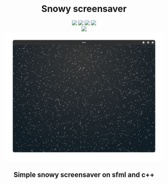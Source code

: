 <h1 align="center">Snowy screensaver</h1>

<div class="badges" align="center">
	<a href="https://discord.gg/#9707" target="blank"><img src="https://img.shields.io/badge/Discord-%235865F2.svg?style=for-the-badge&logo=discord&logoColor=white"/></a>
	<a href="https://t.me/Night3098" target="blank"><img src="https://img.shields.io/badge/Telegram-2CA5E0?style=for-the-badge&logo=telegram&logoColor=white"/></a>
	<a href="mailto:night3098game@gmail.com" target="blank"><img src="https://img.shields.io/badge/Gmail-D14836?style=for-the-badge&logo=gmail&logoColor=white"/></a>
	<a href="https://www.reddit.com/user/Night3098" target="blank"><img src="https://img.shields.io/badge/Reddit-FF4500?style=for-the-badge&logo=reddit&logoColor=white"/></a>
	<br>
	<img src="https://img.shields.io/badge/c  ++-%2300599C.svg?style=for-the-badge&logo=c%2B%2B&logoColor=white"/>
</div>
<img src="image.png" align="center" />
<h2 align="center">
	Simple snowy screensaver on sfml and c++
</h2>
